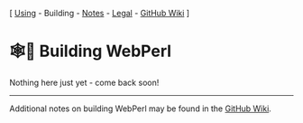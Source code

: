 
\[ [Using](using.html) -
Building -
[Notes](notes.html) -
[Legal](legal.html) -
[GitHub Wiki](https://github.com/haukex/webperl/wiki/Building-WebPerl) \]

🕸️🐪 Building WebPerl
===================


Nothing here just yet - come back soon!


***

Additional notes on building WebPerl may be found in the
[GitHub Wiki](https://github.com/haukex/webperl/wiki/Building-WebPerl).

